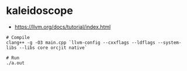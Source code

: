 # kaleidoscope
- https://llvm.org/docs/tutorial/index.html

```shell
# Compile
clang++ -g -O3 main.cpp `llvm-config --cxxflags --ldflags --system-libs --libs core orcjit native`

# Run
./a.out
```
